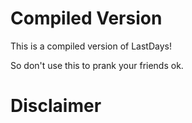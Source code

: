 # Compiled Version
This is a compiled version of LastDays!

So don't use this to prank your friends ok.

# Disclaimer
